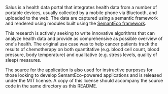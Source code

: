 Salus is a health data portal that integrates health data from a
number of portable devices, usually collected by a mobile phone via
Bluetooth, and uploaded to the web. The data are captured using a
semantic framework and rendered using modules built using the
[SemantEco framework](https://github.com/ewpatton/SemantEco).

This research is actively seeking to write innovative algorithms that
can analyze health data and provide as comprehensive as possible
overview of one's health. The original use case was to help cancer
patients track the results of chemotherapy on both quantitative
(e.g. blood cell count, blood pressure, body temperature) and
qualitative (e.g. stress levels, quality of sleep) measures.

The source for the application is also used for instructive purposes
for those looking to develop SemantEco-powered applications and is
released under the MIT license. A copy of this license should
accompany the source code in the same directory as this README.
